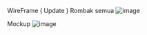 WireFrame ( Update ) Rombak semua 
![image](https://github.com/user-attachments/assets/13823dbe-a15f-4d5f-ad18-a3ea4f7b7056)



Mockup
![image](https://github.com/user-attachments/assets/53a22138-4190-4fc2-a7f7-7d908207bd50)
